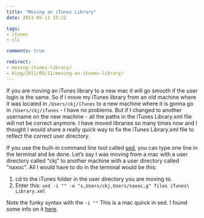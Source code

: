 ```yaml
---
title: "Moving an iTunes Library"
date: 2011-05-11 15:22

tags:
- itunes
- cli

comments: true

redirect:
- moving-itunes-library/
- blog/2011/05/11/moving-an-itunes-library/
---
```

If you are moving an iTunes library to a new mac it will go smooth if the user login is the same. So if I move my iTunes library from an old machine where it was located in `/Users/ckj/iTunes` to a new machine where it is gonna go in `/Users/ckj/iTunes` - I have no problems. But if I changed to another username on the new machine - all the paths in the iTunes Library.xml file will not be correct anymore. I have moved libraries so many times now and I thought I would share a really quick way to fix the iTunes Library.xml file to reflect the correct user directory.

If you use the built-in command line tool called [sed](http://en.wikipedia.org/wiki/Sed), you can type one line in the terminal and be done. Let’s say I was moving from a mac with a user directory called "ckj" to another machine with a user directory called "naxoc". All I would have to do in the terminal would be this:

1.  cd to the iTunes folder in the user directory you are moving to.
2.  Enter this: `sed -i "" -e "s,Users/ckj,Users/naxoc,g" files iTunes\ Library.xml`

Note the funky syntax with the `-i ""` This is a mac quirck in sed. I found some info on it [here](http://stackoverflow.com/questions/2320564/variations-of-sed-between-osx-and-gnu-linux).
